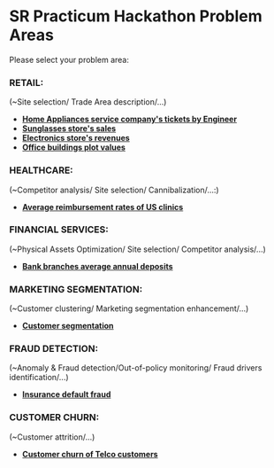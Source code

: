 # SR Practicum Hackathon Problem Areas

Please select your problem area:

### RETAIL: 

(~Site selection/ Trade Area description/...)

* [**Home Appliances service company's tickets by Engineer**](https://github.com/SRpracticum/SR-Practicum-2018/blob/master/DATASETS/RETAIL/retail_appliances.csv)
* [**Sunglasses store's sales**](https://github.com/SRpracticum/SR-Practicum-2018/blob/master/DATASETS/RETAIL/retail_sunglass.csv)
* [**Electronics store's revenues**](https://github.com/SRpracticum/SR-Practicum-2018/blob/master/DATASETS/RETAIL/retail_electronics.csv)
* [**Office buildings plot values**](https://github.com/SRpracticum/SR-Practicum-2018/blob/master/DATASETS/RETAIL/office_buildings.csv)

### HEALTHCARE:

(~Competitor analysis/ Site selection/ Cannibalization/...:)

* [**Average reimbursement rates of US clinics**](https://github.com/SRpracticum/SR-Practicum-2018/blob/master/DATASETS/HEALTHCARE/hc_providers.csv)

### FINANCIAL SERVICES:

 (~Physical Assets Optimization/ Site selection/ Competitor analysis/...)

* [**Bank branches average annual deposits**](https://github.com/SRpracticum/SR-Practicum-2018/blob/master/DATASETS/FINANCIAL%20SERVICES/fs_banks.csv)

### MARKETING SEGMENTATION:

(~Customer clustering/ Marketing segmentation enhancement/...)

* [**Customer segmentation**](https://github.com/SRpracticum/SR-Practicum-2018/blob/master/DATASETS/MARKETING/customer_marketing_class.csv)

### FRAUD DETECTION:

(~Anomaly & Fraud detection/Out-of-policy monitoring/ Fraud drivers identification/...)

* [**Insurance default fraud**](https://github.com/SRpracticum/SR-Practicum-2018/tree/master/DATASETS)

### CUSTOMER CHURN:

(~Customer attrition/...)

* [**Customer churn of Telco customers**](https://github.com/SRpracticum/SR-Practicum-2018/tree/master/DATASETS)
